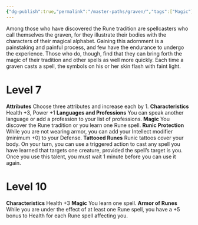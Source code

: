 ```yaml
---
{"dg-publish":true,"permalink":"/master-paths/graven/","tags":["Magic"]}
---
```


Among those who have discovered the Rune tradition are spellcasters who call themselves the graven, for they illustrate their bodies with the characters of their magical alphabet. Gaining this adornment is a painstaking and painful process, and few have the endurance to undergo the experience. Those who do, though, find that they can bring forth the magic of their tradition and other spells as well more quickly.
Each time a graven casts a spell, the symbols on his or her skin flash with faint light.
# Level 7
**Attributes** Choose three attributes and increase each by 1.
**Characteristics** Health +3, Power +1
**Languages and Professions** You can speak another language or add a profession to your list of professions.
**Magic** You discover the Rune tradition or you learn one Rune spell.
**Runic Protection** While you are not wearing armor, you can add your Intellect modifier (minimum +0) to your Defense.
**Tattooed Runes** Runic tattoos cover your body. On your turn, you can use a triggered action to cast any spell you have learned that targets one creature, provided the spell’s target is you. Once you use this talent, you must wait 1 minute before you can use it again.
# Level 10
**Characteristics** Health +3
**Magic** You learn one spell.
**Armor of Runes** While you are under the effect of at least one Rune spell, you have a +5 bonus to Health for each Rune spell affecting you.